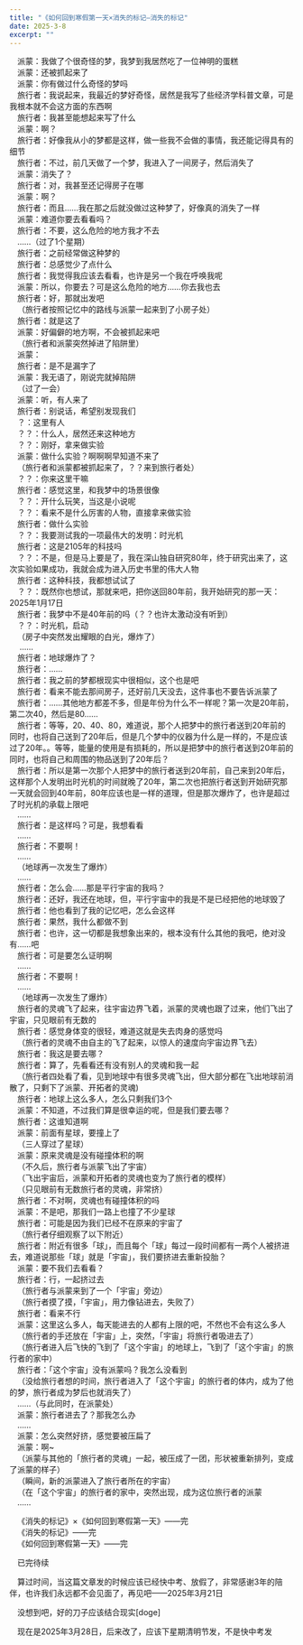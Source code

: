 ```yaml
---
title: "《如何回到寒假第一天×消失的标记—消失的标记"
date: 2025-3-8
excerpt: ""
---
```

<div>

&ensp;&ensp;派蒙：我做了个很奇怪的梦，我梦到我居然吃了一位神明的蛋糕  
&ensp;&ensp;派蒙：还被抓起来了  
&ensp;&ensp;派蒙：你有做过什么奇怪的梦吗  
&ensp;&ensp;旅行者：我说起来，我最近的梦好奇怪，居然是我写了些经济学科普文章，可是我根本就不会这方面的东西啊  
&ensp;&ensp;旅行者：我甚至能想起来写了什么  
&ensp;&ensp;派蒙：啊？  
&ensp;&ensp;旅行者：好像我从小的梦都是这样，做一些我不会做的事情，我还能记得具有的细节  
&ensp;&ensp;旅行者：不过，前几天做了一个梦，我进入了一间房子，然后消失了  
&ensp;&ensp;派蒙：消失了？  
&ensp;&ensp;旅行者：对，我甚至还记得房子在哪  
&ensp;&ensp;派蒙：啊？  
&ensp;&ensp;旅行者：而且……我在那之后就没做过这种梦了，好像真的消失了一样  
&ensp;&ensp;派蒙：难道你要去看看吗？  
&ensp;&ensp;旅行者：不要，这么危险的地方我才不去  
&ensp;&ensp;……（过了1个星期）  
&ensp;&ensp;旅行者：之前经常做这种梦的  
&ensp;&ensp;旅行者：总感觉少了点什么  
&ensp;&ensp;旅行者：我觉得我应该去看看，也许是另一个我在呼唤我呢  
&ensp;&ensp;派蒙：所以，你要去？可是这么危险的地方……你去我也去  
&ensp;&ensp;旅行者：好，那就出发吧  
&ensp;&ensp;（旅行者按照记忆中的路线与派蒙一起来到了小房子处）  
&ensp;&ensp;旅行者：就是这了  
&ensp;&ensp;派蒙：好偏僻的地方啊，不会被抓起来吧  
&ensp;&ensp;（旅行者和派蒙突然掉进了陷阱里）  
&ensp;&ensp;派蒙：  
&ensp;&ensp;旅行者：是不是漏字了  
&ensp;&ensp;派蒙：我无语了，刚说完就掉陷阱  
&ensp;&ensp;（过了一会）  
&ensp;&ensp;派蒙：听，有人来了  
&ensp;&ensp;旅行者：别说话，希望别发现我们  
&ensp;&ensp;？：这里有人  
&ensp;&ensp;？？：什么人，居然还来这种地方  
&ensp;&ensp;？？：刚好，拿来做实验  
&ensp;&ensp;派蒙：做什么实验？啊啊啊早知道不来了  
&ensp;&ensp;（旅行者和派蒙都被抓起来了，？？来到旅行者处）  
&ensp;&ensp;？？：你来这里干嘛  
&ensp;&ensp;旅行者：感觉这里，和我梦中的场景很像  
&ensp;&ensp;？？：开什么玩笑，当这是小说呢  
&ensp;&ensp;？？：看来不是什么厉害的人物，直接拿来做实验  
&ensp;&ensp;旅行者：做什么实验  
&ensp;&ensp;？？：我要测试我的一项最伟大的发明：时光机  
&ensp;&ensp;旅行者：这是2105年的科技吗  
&ensp;&ensp;？？：不是，但是马上要是了，我在深山独自研究80年，终于研究出来了，这次实验如果成功，我就会成为进入历史书里的伟大人物  
&ensp;&ensp;旅行者：这种科技，我都想试试了  
&ensp;&ensp;？？：既然你也想试，那就来吧，把你送回80年前，我开始研究的那一天：2025年1月17日  
&ensp;&ensp;旅行者：我梦中不是40年前的吗（？？也许太激动没有听到）  
&ensp;&ensp;？？：时光机，启动  
&ensp;&ensp;（房子中突然发出耀眼的白光，爆炸了）  
&ensp;&ensp;      ……  
&ensp;&ensp;旅行者：地球爆炸了？  
&ensp;&ensp;旅行者：……  
&ensp;&ensp;旅行者：我之前的梦都根现实中很相似，这个也是吧  
&ensp;&ensp;旅行者：看来不能去那间房子，还好前几天没去，这件事也不要告诉派蒙了  
&ensp;&ensp;旅行者：……其他地方都差不多，但是年份为什么不一样呢？第一次是20年前，第二次40，然后是80……  
&ensp;&ensp;旅行者：等等，20、40、80，难道说，那个人把梦中的旅行者送到20年前的同时，也将自己送到了20年后，但是几个梦中的仪器为什么是一样的，不是应该过了20年。。等等，能量的使用是有损耗的，所以是把梦中的旅行者送到20年前的同时，也将自己和周围的物品送到了20年后？  
&ensp;&ensp;旅行者：所以是第一次那个人把梦中的旅行者送到20年前，自己来到20年后，这样那个人发明出时光机的时间就晚了20年，第二次也把旅行者送到开始研究那一天就会回到40年前，80年应该也是一样的道理，但是那次爆炸了，也许是超过了时光机的承载上限吧  
&ensp;&ensp;……  
&ensp;&ensp;旅行者：是这样吗？可是，我想看看  
&ensp;&ensp;……  
&ensp;&ensp;旅行者：不要啊！  
&ensp;&ensp;……  
&ensp;&ensp;（地球再一次发生了爆炸）  
&ensp;&ensp;……  
&ensp;&ensp;旅行者：怎么会……那是平行宇宙的我吗？  
&ensp;&ensp;旅行者：还好，我还在地球，但，平行宇宙中的我是不是已经把他的地球毁了  
&ensp;&ensp;旅行者：他也看到了我的记忆吧，怎么会这样  
&ensp;&ensp;旅行者：果然，我什么都做不到  
&ensp;&ensp;旅行者：也许，这一切都是我想象出来的，根本没有什么其他的我吧，绝对没有……吧  
&ensp;&ensp;旅行者：可是要怎么证明啊  
&ensp;&ensp;……  
&ensp;&ensp;旅行者：不要啊！  
&ensp;&ensp;……  
&ensp;&ensp;（地球再一次发生了爆炸）  
&ensp;&ensp;旅行者的灵魂飞了起来，往宇宙边界飞着，派蒙的灵魂也跟了过来，他们飞出了宇宙，只见眼前有无数的  
&ensp;&ensp;旅行者：感觉身体变的很轻，难道这就是失去肉身的感觉吗  
&ensp;&ensp;（旅行者的灵魂不由自主的飞了起来，以惊人的速度向宇宙边界飞去）  
&ensp;&ensp;旅行者：我这是要去哪？  
&ensp;&ensp;旅行者：算了，先看看还有没有别人的灵魂和我一起  
&ensp;&ensp;（旅行者四处看了看，见到地球中有很多灵魂飞出，但大部分都在飞出地球前消散了，只剩下了派蒙、开拓者的灵魂)  
&ensp;&ensp;旅行者：地球上这么多人，怎么只剩我们3个  
&ensp;&ensp;派蒙：不知道，不过我们算是很幸运的呢，但是我们要去哪？  
&ensp;&ensp;旅行者：这谁知道啊  
&ensp;&ensp;派蒙：前面有星球，要撞上了  
&ensp;&ensp;（三人穿过了星球）  
&ensp;&ensp;派蒙：原来灵魂是没有碰撞体积的啊  
&ensp;&ensp;（不久后，旅行者与派蒙飞出了宇宙）  
&ensp;&ensp;（飞出宇宙后，派蒙和开拓者的灵魂也变为了旅行者的模样）  
&ensp;&ensp;（只见眼前有无数旅行者的灵魂，非常挤）  
&ensp;&ensp;旅行者：不对啊，灵魂也有碰撞体积的吗  
&ensp;&ensp;派蒙：不是吧，那我们一路上也撞了不少星球  
&ensp;&ensp;旅行者：可能是因为我们已经不在原来的宇宙了  
&ensp;&ensp;（旅行者仔细观察了以下附近）  
&ensp;&ensp;旅行者：附近有很多「球」，而且每个「球」每过一段时间都有一两个人被挤进去，难道说那些「球」就是「宇宙」，我们要挤进去重新投胎？  
&ensp;&ensp;派蒙：要不我们去看看？  
&ensp;&ensp;旅行者：行，一起挤过去  
&ensp;&ensp;（旅行者与派蒙来到了一个「宇宙」旁边）  
&ensp;&ensp;（旅行者摸了摸，「宇宙」，用力像钻进去，失败了）  
&ensp;&ensp;旅行者：看来不行  
&ensp;&ensp;派蒙：这里这么多人，每天能进去的人都有上限的吧，不然也不会有这么多人  
&ensp;&ensp;（旅行者的手还放在「宇宙」上，突然，「宇宙」将旅行者吸进去了）  
&ensp;&ensp;（旅行者进入后飞快的飞到了「这个宇宙」的地球上，飞到了「这个宇宙」的旅行者的家中）  
&ensp;&ensp;旅行者：「这个宇宙」没有派蒙吗？我怎么没看到  
&ensp;&ensp;（没给旅行者想的时间，旅行者进入了「这个宇宙」的旅行者的体内，成为了他的梦，旅行者成为梦后也就消失了）  
&ensp;&ensp;……（与此同时，在派蒙处）  
&ensp;&ensp;派蒙：旅行者进去了？那我怎么办  
&ensp;&ensp;……  
&ensp;&ensp;派蒙：怎么突然好挤，感觉要被压扁了  
&ensp;&ensp;派蒙：啊~  
&ensp;&ensp;（派蒙与其他的「旅行者的灵魂」一起，被压成了一团，形状被重新排列，变成了派蒙的样子）  
&ensp;&ensp;（瞬间，新的派蒙进入了旅行者所在的宇宙）  
&ensp;&ensp;（在「这个宇宙」的旅行者的家中，突然出现，成为这位旅行者的派蒙  
&ensp;&ensp;……  

&ensp;&ensp;《消失的标记》×《如何回到寒假第一天》——完  
&ensp;&ensp;《消失的标记》——完  
&ensp;&ensp;《如何回到寒假第一天》——完  

&ensp;&ensp;已完待续  

&ensp;&ensp;算过时间，当这篇文章发的时候应该已经快中考、放假了，非常感谢3年的陪伴，也许我们永远都不会见面了，再见吧——2025年3月21日  

&ensp;&ensp;没想到吧，好的刀子应该结合现实[doge]  

&ensp;&ensp;现在是2025年3月28日，后来改了，应该下星期清明节发，不是快中考发  